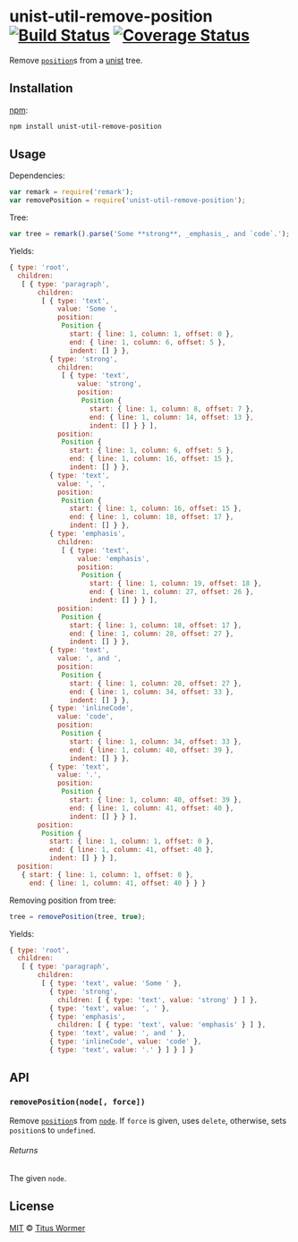 # unist-util-remove-position [![Build Status][travis-badge]][travis] [![Coverage Status][codecov-badge]][codecov]

<!--lint disable heading-increment list-item-spacing-->

Remove [`position`][position]s from a [unist][] tree.

## Installation

[npm][npm-install]:

```bash
npm install unist-util-remove-position
```

## Usage

Dependencies:

```javascript
var remark = require('remark');
var removePosition = require('unist-util-remove-position');
```

Tree:

```javascript
var tree = remark().parse('Some **strong**, _emphasis_, and `code`.');
```

Yields:

```js
{ type: 'root',
  children: 
   [ { type: 'paragraph',
       children: 
        [ { type: 'text',
            value: 'Some ',
            position: 
             Position {
               start: { line: 1, column: 1, offset: 0 },
               end: { line: 1, column: 6, offset: 5 },
               indent: [] } },
          { type: 'strong',
            children: 
             [ { type: 'text',
                 value: 'strong',
                 position: 
                  Position {
                    start: { line: 1, column: 8, offset: 7 },
                    end: { line: 1, column: 14, offset: 13 },
                    indent: [] } } ],
            position: 
             Position {
               start: { line: 1, column: 6, offset: 5 },
               end: { line: 1, column: 16, offset: 15 },
               indent: [] } },
          { type: 'text',
            value: ', ',
            position: 
             Position {
               start: { line: 1, column: 16, offset: 15 },
               end: { line: 1, column: 18, offset: 17 },
               indent: [] } },
          { type: 'emphasis',
            children: 
             [ { type: 'text',
                 value: 'emphasis',
                 position: 
                  Position {
                    start: { line: 1, column: 19, offset: 18 },
                    end: { line: 1, column: 27, offset: 26 },
                    indent: [] } } ],
            position: 
             Position {
               start: { line: 1, column: 18, offset: 17 },
               end: { line: 1, column: 28, offset: 27 },
               indent: [] } },
          { type: 'text',
            value: ', and ',
            position: 
             Position {
               start: { line: 1, column: 28, offset: 27 },
               end: { line: 1, column: 34, offset: 33 },
               indent: [] } },
          { type: 'inlineCode',
            value: 'code',
            position: 
             Position {
               start: { line: 1, column: 34, offset: 33 },
               end: { line: 1, column: 40, offset: 39 },
               indent: [] } },
          { type: 'text',
            value: '.',
            position: 
             Position {
               start: { line: 1, column: 40, offset: 39 },
               end: { line: 1, column: 41, offset: 40 },
               indent: [] } } ],
       position: 
        Position {
          start: { line: 1, column: 1, offset: 0 },
          end: { line: 1, column: 41, offset: 40 },
          indent: [] } } ],
  position: 
   { start: { line: 1, column: 1, offset: 0 },
     end: { line: 1, column: 41, offset: 40 } } }
```

Removing position from tree:

```javascript
tree = removePosition(tree, true);
```

Yields:

```js
{ type: 'root',
  children: 
   [ { type: 'paragraph',
       children: 
        [ { type: 'text', value: 'Some ' },
          { type: 'strong',
            children: [ { type: 'text', value: 'strong' } ] },
          { type: 'text', value: ', ' },
          { type: 'emphasis',
            children: [ { type: 'text', value: 'emphasis' } ] },
          { type: 'text', value: ', and ' },
          { type: 'inlineCode', value: 'code' },
          { type: 'text', value: '.' } ] } ] }
```

## API

### `removePosition(node[, force])`

Remove [`position`][position]s from [`node`][node].  If `force` is given,
uses `delete`, otherwise, sets `position`s to `undefined`.

###### Returns

The given `node`.

## License

[MIT][license] © [Titus Wormer][author]

<!-- Definitions -->

[travis-badge]: https://img.shields.io/travis/wooorm/unist-util-remove-position.svg

[travis]: https://travis-ci.org/wooorm/unist-util-remove-position

[codecov-badge]: https://img.shields.io/codecov/c/github/wooorm/unist-util-remove-position.svg

[codecov]: https://codecov.io/github/wooorm/unist-util-remove-position

[npm-install]: https://docs.npmjs.com/cli/install

[license]: LICENSE

[author]: http://wooorm.com

[unist]: https://github.com/wooorm/unist

[position]: https://github.com/wooorm/unist#position

[node]: https://github.com/wooorm/unist#node
